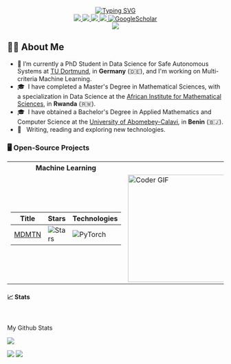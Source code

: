 <p align="center">
<a href="https://git.io/typing-svg"><img src="https://readme-typing-svg.demolab.com?font=Fira+Code&pause=1000&color=2D39F7&center=true&vCenter=true&multiline=true&random=false&width=650&height=95&lines=Sedjro+Salomon+Hotegni;PhD+Student+%7C+Data+Science+for+Engineering;Multicriteria+Machine+Learning+%7C+Computer+Vision" alt="Typing SVG" /></a>
<br/>
    
<a href="https://shsalomon.github.io/">
    <img src="https://img.shields.io/badge/Website-shsalomon.github.io-red?style=flat-square">
</a>
<a href="https://shsalomon.bio.link/">
    <img src="https://img.shields.io/badge/Bio-shsalomon-red?style=flat-square">
</a>  
<a href="https://www.linkedin.com/in/s%C3%A8djro-salomon-hotegni-82a03a202/">
    <img src="https://img.shields.io/badge/-Linkedin-blue?style=flat-square&logo=linkedin">
</a>
<a href="mailto:sedjro.salomon.hotegni@uni-paderborn.de">
    <img src="https://img.shields.io/badge/-Email-red?style=flat-square&logo=gmail&logoColor=white">
</a>
<a href='https://scholar.google.com/citations?user=4FV8k9YAAAAJ' target="_blank">
    <img alt='GoogleScholar' src='https://img.shields.io/badge/Scholar-100000?style=flat&logo=GoogleScholar&logoColor=white&&color=0181FF'>
</a>

<br/> 

<a href="https://github.com/salomonhotegni">
    <img src="https://github-stats-alpha.vercel.app/api?username=salomonhotegni&cc=22272e&tc=37BCF6&ic=fff&bc=0000">
</a>


</p>

<!--
<img src="https://komarev.com/ghpvc/?username=salomonhotegni&style=flat-square&color=blue" alt=""/>
-->

## 👨🏻 About Me
- 🔭 I’m currently a PhD Student in Data Science for Safe Autonomous Systems at [TU Dortmund](https://cs.tu-dortmund.de/en/), in **Germany** (🇩🇪), and I'm working on Multi-criteria Machine Learning.
- 🎓 &nbsp;I have completed a Master's Degree in Mathematical Sciences, with a specialization in Data Science at the [African Institute for Mathematical Sciences](https://aims.ac.rw/), in **Rwanda** (🇷🇼).
- 🎓 &nbsp;I have obtained a Bachelor's Degree in Applied Mathematics and Computer Science at the [University of Abomebey-Calavi](https://uac.bj/), in **Benin** (🇧🇯).
- 🤔 &nbsp; Writing, reading and exploring new technologies.

### 🖥️ Open-Source Projects
<table>
<tr><th>Machine Learning </th></tr>
<tr><td>

|Title | Stars | Technologies|
|--|--|--|
| [MDMTN](https://github.com/salomonhotegni/MDMTN) | <img alt="Stars" src="https://img.shields.io/github/stars/salomonhotegni/MDMTN?style=flat-square&labelColor=black"/> | ![PyTorch](https://img.shields.io/badge/PyTorch-black?style=flat-square&logo=pytorch)|


</td><td>
<img alt="Coder GIF" height=250 width=350 src="https://images.squarespace-cdn.com/content/v1/5769fc401b631bab1addb2ab/1541580611624-TE64QGKRJG8SWAIUS7NS/ke17ZwdGBToddI8pDm48kPoswlzjSVMM-SxOp7CV59BZw-zPPgdn4jUwVcJE1ZvWQUxwkmyExglNqGp0IvTJZamWLI2zvYWH8K3-s_4yszcp2ryTI0HqTOaaUohrI8PI6FXy8c9PWtBlqAVlUS5izpdcIXDZqDYvprRqZ29Pw0o/coding-freak.gif" />
</td></tr> </table>

<!--
### 🖥️ Open-Source Projects
<table>
<tr><th>Machine Learning </th><th>PyPi Packages</th></tr>
<tr><td>

|Title | Stars | Technologies|
|--|--|--|
| [MDMTN](https://github.com/salomonhotegni/MDMTN) | <img alt="Stars" src="https://img.shields.io/github/stars/salomonhotegni/MDMTN?style=flat-square&labelColor=black"/> | ![PyTorch](https://img.shields.io/badge/PyTorch-black?style=flat-square&logo=pytorch)|


</td><td>

|Title | Stars | Technologies|
|--|--|--|
| ---- | ----- | --------------- |
</td></tr> </table>
-->

#### 📈 Stats
<br>

My Github Stats

![](http://github-profile-summary-cards.vercel.app/api/cards/profile-details?username=salomonhotegni&theme=dracula) 

![](http://github-profile-summary-cards.vercel.app/api/cards/repos-per-language?username=salomonhotegni&theme=dracula) 
![](http://github-profile-summary-cards.vercel.app/api/cards/most-commit-language?username=salomonhotegni&theme=dracula)


<br>
<!--
<details>
Currently Coding & Listening to:

[![spotify-github-profile](https://spotify-github-profile.vercel.app/api/view?uid=11159336621&cover_image=true&theme=novatorem&show_offline=true&bar_color=53b14f&bar_color_cover=false)](https://open.spotify.com/user/31s3f2fvhz7yv7yeg3qpzvkufxti)

</details>
-->

<!--
**luelhagos/luelhagos** is a ✨ _special_ ✨ repository because its `README.md` (this file) appears on your GitHub profile.

Here are some ideas to get you started:

- 🔭 I’m currently working on ...
- 🌱 I’m currently learning ...
- 👯 I’m looking to collaborate on ...
- 🤔 I’m looking for help with ...
- 💬 Ask me about ...
- 📫 How to reach me: ...
- 😄 Pronouns: ...
- ⚡ Fun fact: ...
-->

<!--
## My Github Stats:

[![Sedjro Salomon HOTEGNI's GitHub stats](https://github-readme-stats.vercel.app/api?username=salomonhotegni&count_private=true&hide=contribs&show_icons=true&theme=radical)](https://github.com/anuraghazra/github-readme-stats)
<!--
<table class="center" style="width:100%;">
  <tr>
    <td align="center">
  <img align="center" src="https://github-readme-stats.vercel.app/api?username=salomonhotegni&count_private=true&hide=contribs&show_icons=true&theme=radical" />
    </td>
    <td align="center">
  <img align="center" src="https://github-readme-stats.vercel.app/api/top-langs/?username=salomonhotegni&langs_count=11&&layout=compact&theme=react&bg_color=060B0D&icon_color=F8D866&hide_border=true&show_icons=false&hide_border=true" />
</td>
  </tr>
</table>
-->

<!--
![Readme Card](https://github-readme-stats.vercel.app/api/pin/?username=salomonhotegni&repo=salomonhotegni.github.io)
[![Top Langs](https://github-readme-stats.vercel.app/api/top-langs/?username=salomonhotegni&layout=compact)](https://github.com/anuraghazra/github-readme-stats)
-->
